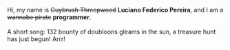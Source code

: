 Hi, my name is ~~Guybrush Threepwood~~ **Luciano Federico Pereira**, and I am a ~~wannabe pirate~~ **programmer**.<br><br>A short song: 132 bounty of doubloons gleams in the sun, a treasure hunt has just begun! Arrr!

